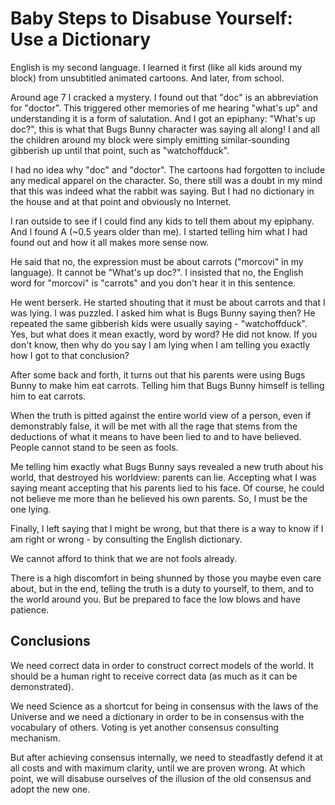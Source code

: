 # Baby Steps to Disabuse Yourself: Use a Dictionary

English is my second language. I learned it first (like all kids around my block) from unsubtitled animated cartoons. And later, from school.

Around age 7 I cracked a mystery. I found out that "doc" is an abbreviation for "doctor". This triggered other memories of me hearing "what's up" and understanding it is a form of salutation. And I got an epiphany: "What's up doc?", this is what that Bugs Bunny character was saying all along!
I and all the children around my block were simply emitting similar-sounding gibberish up until that point, such as "watchoffduck".

I had no idea why "doc" and "doctor". The cartoons had forgotten to include any medical apparel on the character. So, there still was a doubt in my mind that this was indeed what the rabbit was saying. But I had no dictionary in the house and at that point and obviously no Internet.

I ran outside to see if I could find any kids to tell them about my epiphany. And I found A (~0.5 years older than me). I started telling him what I had found out and how it all makes more sense now.

He said that no, the expression must be about carrots ("morcovi" in my language). It cannot be "What's up doc?". I insisted that no, the English word for "morcovi" is "carrots" and you don't hear it in this sentence.

He went berserk. He started shouting that it must be about carrots and that I was lying.
I was puzzled. I asked him what is Bugs Bunny saying then? He repeated the same gibberish kids were usually saying - "watchoffduck". Yes, but what does it mean exactly, word by word? He did not know.
If you don't know, then why do you say I am lying when I am telling you exactly how I got to that conclusion?

After some back and forth, it turns out that his parents were using Bugs Bunny to make him eat carrots. Telling him that Bugs Bunny himself is telling him to eat carrots.

When the truth is pitted against the entire world view of a person, even if demonstrably false, it will be met with all the rage that stems from the deductions of what it means to have been lied to and to have believed. People cannot stand to be seen as fools.

Me telling him exactly what Bugs Bunny says revealed a new truth about his world, that destroyed his worldview: parents can lie. Accepting what I was saying meant accepting that his parents lied to his face. Of course, he could not believe me more than he believed his own parents. So, I must be the one lying.

Finally, I left saying that I might be wrong, but that there is a way to know if I am right or wrong - by consulting the English dictionary.

We cannot afford to think that we are not fools already.

There is a high discomfort in being shunned by those you maybe even care about, but in the end, telling the truth is a duty to yourself, to them, and to the world around you. But be prepared to face the low blows and have patience.

## Conclusions

We need correct data in order to construct correct models of the world. It should be a human right to receive correct data (as much as it can be demonstrated).

We need Science as a shortcut for being in consensus with the laws of the Universe and we need a dictionary in order to be in consensus with the vocabulary of others. Voting is yet another consensus consulting mechanism.

But after achieving consensus internally, we need to steadfastly defend it at all costs and with maximum clarity, until we are proven wrong. At which point, we will disabuse ourselves of the illusion of the old consensus and adopt the new one.


